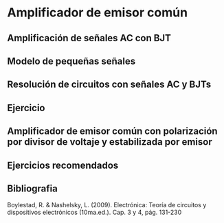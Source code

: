 # Amplificador de emisor común

## Amplificación de señales AC con BJT

## Modelo de pequeñas señales

## Resolución de circuitos con señales AC y BJTs

## Ejercicio

## Amplificador de emisor común con polarización por divisor de voltaje y estabilizada por emisor

## Ejercicios recomendados

## Bibliografia

Boylestad, R. & Nashelsky, L. (2009). Electrónica: Teoría de circuitos y dispositivos electrónicos (10ma.ed.). Cap. 3 y 4, pág. 131-230